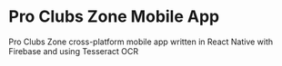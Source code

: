 # Pro Clubs Zone Mobile App
Pro Clubs Zone cross-platform mobile app written in React Native with Firebase and using Tesseract OCR
